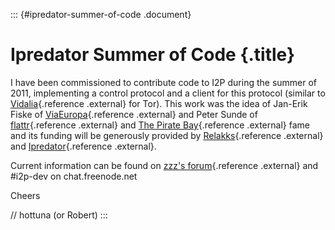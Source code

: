 ::: {#ipredator-summer-of-code .document}
# Ipredator Summer of Code {.title}

I have been commissioned to contribute code to I2P during the summer of
2011, implementing a control protocol and a client for this protocol
(similar to
[Vidalia](https://www.torproject.org/projects/vidalia.html){.reference
.external} for Tor). This work was the idea of Jan-Erik Fiske of
[ViaEuropa](http://viaeuropa.se){.reference .external} and Peter Sunde
of [flattr](https://flattr.com){.reference .external} and [The Pirate
Bay](http://thepiratebay.org/){.reference .external} fame and its
funding will be generously provided by
[Relakks](https://www.relakks.com/?cid=gb){.reference .external} and
[Ipredator](https://www.ipredator.se/?lang=en){.reference .external}.

Current information can be found on [zzz\'s
forum](http://%7B%7Bi2pconv('zzz.i2p')%7D%7D/topics/888){.reference
.external} and #i2p-dev on chat.freenode.net

Cheers

// hottuna (or Robert)
:::
